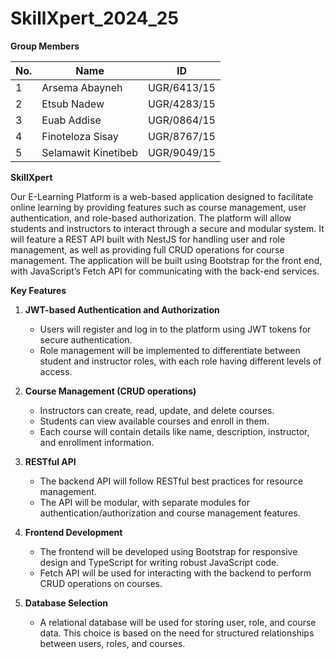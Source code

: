 # SkillXpert_2024_25
 
**Group Members**

| No. | Name                | ID           |
|-----|---------------------|--------------|
| 1   | Arsema Abayneh      | UGR/6413/15  |
| 2   | Etsub Nadew          | UGR/4283/15  |
| 3   | Euab Addise          | UGR/0864/15  |
| 4   | Finoteloza Sisay     | UGR/8767/15  |
| 5   | Selamawit Kinetibeb  | UGR/9049/15  |



**SkillXpert**

Our E-Learning Platform is a web-based application designed to facilitate online learning by providing features such as course management, user authentication, and role-based authorization. The platform will allow students and instructors to interact through a secure and modular system. It will feature a REST API built with NestJS for handling user and role management, as well as providing full CRUD operations for course management. The application will be built using Bootstrap for the front end, with JavaScript’s Fetch API for communicating with the back-end services.

**Key Features**

1. **JWT-based Authentication and Authorization**
   - Users will register and log in to the platform using JWT tokens for secure authentication.
   - Role management will be implemented to differentiate between student and instructor roles, with each role having different levels of access.

2. **Course Management (CRUD operations)**
   - Instructors can create, read, update, and delete courses.
   - Students can view available courses and enroll in them.
   - Each course will contain details like name, description, instructor, and enrollment information.

3. **RESTful API**
   - The backend API will follow RESTful best practices for resource management.
   - The API will be modular, with separate modules for authentication/authorization and course management features.

4. **Frontend Development**
   - The frontend will be developed using Bootstrap for responsive design and TypeScript for writing robust JavaScript code.
   - Fetch API will be used for interacting with the backend to perform CRUD operations on courses.

5. **Database Selection**
   - A relational database  will be used for storing user, role, and course data. This choice is based on the need for structured relationships between users, roles, and courses.
